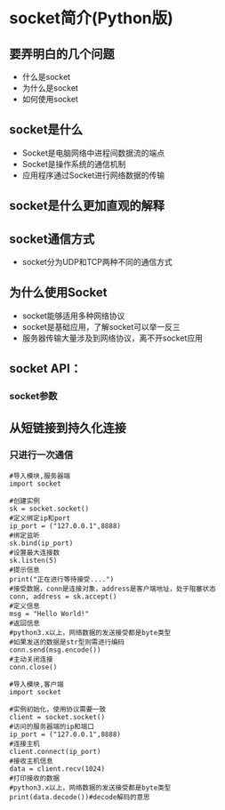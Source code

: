 # socket简介(Python版)

## 要弄明白的几个问题

- 什么是socket
- 为什么是socket
- 如何使用socket

## socket是什么

- Socket是电脑网络中进程间数据流的端点
- Socket是操作系统的通信机制
- 应用程序通过Socket进行网络数据的传输

## socket是什么更加直观的解释

## socket通信方式

- socket分为UDP和TCP两种不同的通信方式

## 为什么使用Socket

- socket能够适用多种网络协议
- socket是基础应用，了解socket可以举一反三
- 服务器传输大量涉及到网络协议，离不开socket应用

## socket API：
### socket参数



## 从短链接到持久化连接

### 只进行一次通信

```
#导入模块,服务器端
import socket

#创建实例
sk = socket.socket()
#定义绑定ip和port
ip_port = ("127.0.0.1",8888)
#绑定监听
sk.bind(ip_port)
#设置最大连接数
sk.listen(5)
#提示信息
print("正在进行等待接受....")
#接受数据，conn是连接对象，address是客户端地址，处于阻塞状态
conn, address = sk.accept()
#定义信息
msg = "Hello World!"
#返回信息
#python3.x以上，网络数据的发送接受都是byte类型
#如果发送的数据是str型则需进行编码
conn.send(msg.encode())
#主动关闭连接
conn.close()
```

```
#导入模块,客户端
import socket

#实例初始化，使用协议需要一致
client = socket.socket()
#访问的服务器端的ip和端口
ip_port = ("127.0.0.1",8888)
#连接主机
client.connect(ip_port)
#接收主机信息
data = client.recv(1024)
#打印接收的数据
#python3.x以上，网络数据的发送接受都是byte类型
print(data.decode())#decode解码的意思

```

###